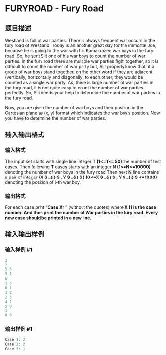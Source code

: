 # FURYROAD - Fury Road

## 题目描述

Westland is full of war parties. There is always frequent war occurs in the fury road of Westland. Today is an another great day for the immortal Joe, because he is going to the war with his Kamakrazee war boys in the fury road. So, he sent Slit one of his war boys to count the number of war parties. In the fury road there are multiple war parties fight together, so it is difficult to count the number of war party but, Slit properly know that, if a group of war boys stand together, on the other word if they are adjacent (vertically, horizontally and diagonally) to each other, they would be counted as a single war party. As, there is large number of war parties in the fury road, it is not quite easy to count the number of war parties perfectly. So, Slit needs your help to determine the number of war parties in the fury road.

Now, you are given the number of war boys and their position in the Cartesian plane as (x, y) format which indicates the war boy’s position. Now you have to determine the number of war parties.

## 输入输出格式

### 输入格式

The input set starts with single line integer **T (1<=T<=50)** the number of test cases. Then following **T** cases starts with an integer **N (1<=N<=10000)** denoting the number of war boys in the fury road Then next **N** line contains a pair of integer **(X $ _{i} $ , Y $ _{i} $ ) (0<=X $ _{i} $ , Y $ _{i} $ <=1000)** denoting the position of i-th war boy.

### 输出格式

For each case print “**Case X:** ” (without the quotes) where **X (1 is the case number. And then print the number of War parties in the fury road. Every new case should be printed in a new line.**

## 输入输出样例

### 输入样例 #1

```cpp
3
2
5 5
3 2
6
1 3
0 1
1 2
2 3
4 1
5 0
1
0 0
```


### 输出样例 #1

```cpp
Case 1: 2
Case 2: 2
Case 3: 1
```


